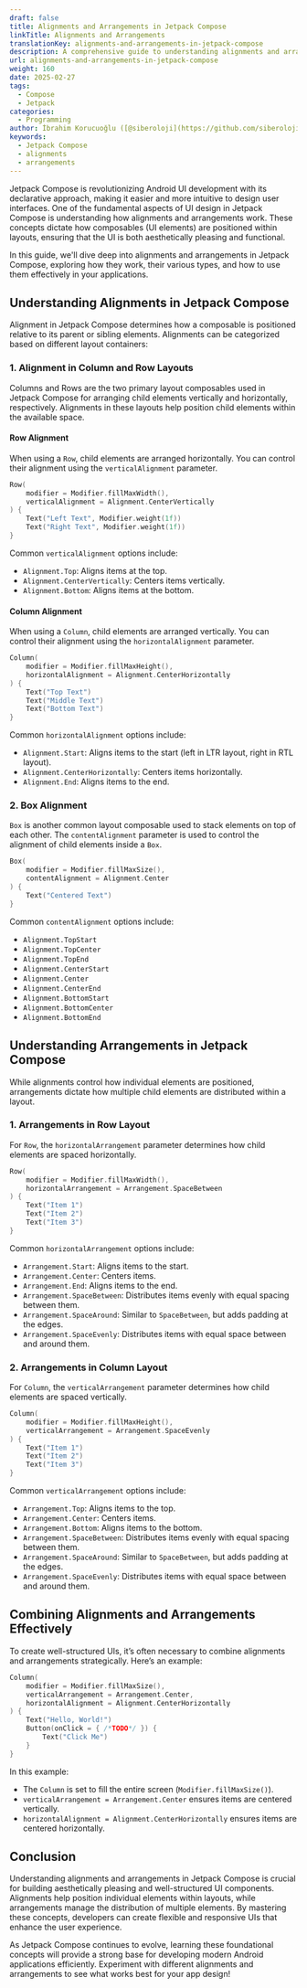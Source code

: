 ```yaml
---
draft: false
title: Alignments and Arrangements in Jetpack Compose
linkTitle: Alignments and Arrangements
translationKey: alignments-and-arrangements-in-jetpack-compose
description: A comprehensive guide to understanding alignments and arrangements in Jetpack Compose for building flexible and responsive UIs in Android applications.
url: alignments-and-arrangements-in-jetpack-compose
weight: 160
date: 2025-02-27
tags:
  - Compose
  - Jetpack
categories:
  - Programming
author: İbrahim Korucuoğlu ([@siberoloji](https://github.com/siberoloji))
keywords:
  - Jetpack Compose
  - alignments
  - arrangements
---
```

Jetpack Compose is revolutionizing Android UI development with its declarative approach, making it easier and more intuitive to design user interfaces. One of the fundamental aspects of UI design in Jetpack Compose is understanding how alignments and arrangements work. These concepts dictate how composables (UI elements) are positioned within layouts, ensuring that the UI is both aesthetically pleasing and functional.

In this guide, we'll dive deep into alignments and arrangements in Jetpack Compose, exploring how they work, their various types, and how to use them effectively in your applications.

## Understanding Alignments in Jetpack Compose

Alignment in Jetpack Compose determines how a composable is positioned relative to its parent or sibling elements. Alignments can be categorized based on different layout containers:

### 1. **Alignment in Column and Row Layouts**

Columns and Rows are the two primary layout composables used in Jetpack Compose for arranging child elements vertically and horizontally, respectively. Alignments in these layouts help position child elements within the available space.

#### **Row Alignment**

When using a `Row`, child elements are arranged horizontally. You can control their alignment using the `verticalAlignment` parameter.

```kotlin
Row(
    modifier = Modifier.fillMaxWidth(),
    verticalAlignment = Alignment.CenterVertically
) {
    Text("Left Text", Modifier.weight(1f))
    Text("Right Text", Modifier.weight(1f))
}
```

Common `verticalAlignment` options include:
- `Alignment.Top`: Aligns items at the top.
- `Alignment.CenterVertically`: Centers items vertically.
- `Alignment.Bottom`: Aligns items at the bottom.

#### **Column Alignment**

When using a `Column`, child elements are arranged vertically. You can control their alignment using the `horizontalAlignment` parameter.

```kotlin
Column(
    modifier = Modifier.fillMaxHeight(),
    horizontalAlignment = Alignment.CenterHorizontally
) {
    Text("Top Text")
    Text("Middle Text")
    Text("Bottom Text")
}
```

Common `horizontalAlignment` options include:
- `Alignment.Start`: Aligns items to the start (left in LTR layout, right in RTL layout).
- `Alignment.CenterHorizontally`: Centers items horizontally.
- `Alignment.End`: Aligns items to the end.

### 2. **Box Alignment**

`Box` is another common layout composable used to stack elements on top of each other. The `contentAlignment` parameter is used to control the alignment of child elements inside a `Box`.

```kotlin
Box(
    modifier = Modifier.fillMaxSize(),
    contentAlignment = Alignment.Center
) {
    Text("Centered Text")
}
```

Common `contentAlignment` options include:
- `Alignment.TopStart`
- `Alignment.TopCenter`
- `Alignment.TopEnd`
- `Alignment.CenterStart`
- `Alignment.Center`
- `Alignment.CenterEnd`
- `Alignment.BottomStart`
- `Alignment.BottomCenter`
- `Alignment.BottomEnd`

## Understanding Arrangements in Jetpack Compose

While alignments control how individual elements are positioned, arrangements dictate how multiple child elements are distributed within a layout.

### 1. **Arrangements in Row Layout**

For `Row`, the `horizontalArrangement` parameter determines how child elements are spaced horizontally.

```kotlin
Row(
    modifier = Modifier.fillMaxWidth(),
    horizontalArrangement = Arrangement.SpaceBetween
) {
    Text("Item 1")
    Text("Item 2")
    Text("Item 3")
}
```

Common `horizontalArrangement` options include:
- `Arrangement.Start`: Aligns items to the start.
- `Arrangement.Center`: Centers items.
- `Arrangement.End`: Aligns items to the end.
- `Arrangement.SpaceBetween`: Distributes items evenly with equal spacing between them.
- `Arrangement.SpaceAround`: Similar to `SpaceBetween`, but adds padding at the edges.
- `Arrangement.SpaceEvenly`: Distributes items with equal space between and around them.

### 2. **Arrangements in Column Layout**

For `Column`, the `verticalArrangement` parameter determines how child elements are spaced vertically.

```kotlin
Column(
    modifier = Modifier.fillMaxHeight(),
    verticalArrangement = Arrangement.SpaceEvenly
) {
    Text("Item 1")
    Text("Item 2")
    Text("Item 3")
}
```

Common `verticalArrangement` options include:
- `Arrangement.Top`: Aligns items to the top.
- `Arrangement.Center`: Centers items.
- `Arrangement.Bottom`: Aligns items to the bottom.
- `Arrangement.SpaceBetween`: Distributes items evenly with equal spacing between them.
- `Arrangement.SpaceAround`: Similar to `SpaceBetween`, but adds padding at the edges.
- `Arrangement.SpaceEvenly`: Distributes items with equal space between and around them.

## Combining Alignments and Arrangements Effectively

To create well-structured UIs, it’s often necessary to combine alignments and arrangements strategically. Here’s an example:

```kotlin
Column(
    modifier = Modifier.fillMaxSize(),
    verticalArrangement = Arrangement.Center,
    horizontalAlignment = Alignment.CenterHorizontally
) {
    Text("Hello, World!")
    Button(onClick = { /*TODO*/ }) {
        Text("Click Me")
    }
}
```

In this example:
- The `Column` is set to fill the entire screen (`Modifier.fillMaxSize()`).
- `verticalArrangement = Arrangement.Center` ensures items are centered vertically.
- `horizontalAlignment = Alignment.CenterHorizontally` ensures items are centered horizontally.

## Conclusion

Understanding alignments and arrangements in Jetpack Compose is crucial for building aesthetically pleasing and well-structured UI components. Alignments help position individual elements within layouts, while arrangements manage the distribution of multiple elements. By mastering these concepts, developers can create flexible and responsive UIs that enhance the user experience.

As Jetpack Compose continues to evolve, learning these foundational concepts will provide a strong base for developing modern Android applications efficiently. Experiment with different alignments and arrangements to see what works best for your app design!

